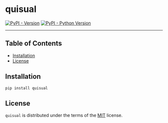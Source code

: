 # quisual

[![PyPI - Version](https://img.shields.io/pypi/v/quisual.svg)](https://pypi.org/project/quisual)
[![PyPI - Python Version](https://img.shields.io/pypi/pyversions/quisual.svg)](https://pypi.org/project/quisual)

---

## Table of Contents

- [Installation](#installation)
- [License](#license)

## Installation

```console
pip install quisual
```

## License

`quisual` is distributed under the terms of the [MIT](https://spdx.org/licenses/MIT.html) license.
